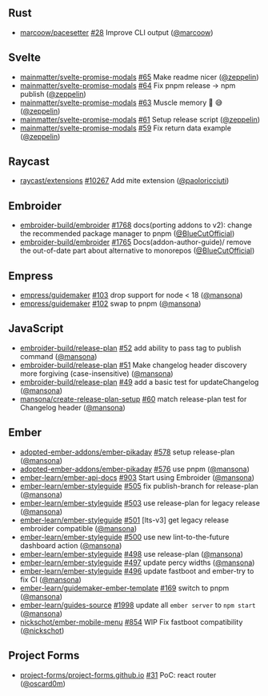 ## Rust

- [marcoow/pacesetter] [#28](https://github.com/marcoow/pacesetter/pull/28)
  Improve CLI output ([@marcoow])

## Svelte

- [mainmatter/svelte-promise-modals]
  [#65](https://github.com/mainmatter/svelte-promise-modals/pull/65) Make readme
  nicer ([@zeppelin])
- [mainmatter/svelte-promise-modals]
  [#64](https://github.com/mainmatter/svelte-promise-modals/pull/64) Fix pnpm
  release → npm publish ([@zeppelin])
- [mainmatter/svelte-promise-modals]
  [#63](https://github.com/mainmatter/svelte-promise-modals/pull/63) Muscle
  memory 🐹 😅 ([@zeppelin])
- [mainmatter/svelte-promise-modals]
  [#61](https://github.com/mainmatter/svelte-promise-modals/pull/61) Setup
  release script ([@zeppelin])
- [mainmatter/svelte-promise-modals]
  [#59](https://github.com/mainmatter/svelte-promise-modals/pull/59) Fix return
  data example ([@zeppelin])

## Raycast

- [raycast/extensions]
  [#10267](https://github.com/raycast/extensions/pull/10267) Add mite extension
  ([@paoloricciuti])

## Embroider

- [embroider-build/embroider]
  [#1768](https://github.com/embroider-build/embroider/pull/1768) docs(porting
  addons to v2): change the recommended package manager to pnpm
  ([@BlueCutOfficial])
- [embroider-build/embroider]
  [#1765](https://github.com/embroider-build/embroider/pull/1765)
  Docs(addon-author-guide)/ remove the out-of-date part about alternative to
  monorepos ([@BlueCutOfficial])

## Empress

- [empress/guidemaker] [#103](https://github.com/empress/guidemaker/pull/103)
  drop support for node < 18 ([@mansona])
- [empress/guidemaker] [#102](https://github.com/empress/guidemaker/pull/102)
  swap to pnpm ([@mansona])

## JavaScript

- [embroider-build/release-plan]
  [#52](https://github.com/embroider-build/release-plan/pull/52) add ability to
  pass tag to publish command ([@mansona])
- [embroider-build/release-plan]
  [#51](https://github.com/embroider-build/release-plan/pull/51) Make changelog
  header discovery more forgiving (case-insensitive) ([@mansona])
- [embroider-build/release-plan]
  [#49](https://github.com/embroider-build/release-plan/pull/49) add a basic
  test for updateChangelog ([@mansona])
- [mansona/create-release-plan-setup]
  [#60](https://github.com/mansona/create-release-plan-setup/pull/60) match
  release-plan test for Changelog header ([@mansona])

## Ember

- [adopted-ember-addons/ember-pikaday]
  [#578](https://github.com/adopted-ember-addons/ember-pikaday/pull/578) setup
  release-plan ([@mansona])
- [adopted-ember-addons/ember-pikaday]
  [#576](https://github.com/adopted-ember-addons/ember-pikaday/pull/576) use
  pnpm ([@mansona])
- [ember-learn/ember-api-docs]
  [#903](https://github.com/ember-learn/ember-api-docs/pull/903) Start using
  Embroider ([@mansona])
- [ember-learn/ember-styleguide]
  [#505](https://github.com/ember-learn/ember-styleguide/pull/505) fix
  publish-branch for release-plan ([@mansona])
- [ember-learn/ember-styleguide]
  [#503](https://github.com/ember-learn/ember-styleguide/pull/503) use
  release-plan for legacy release ([@mansona])
- [ember-learn/ember-styleguide]
  [#501](https://github.com/ember-learn/ember-styleguide/pull/501) [lts-v3] get
  legacy release embroider compatible ([@mansona])
- [ember-learn/ember-styleguide]
  [#500](https://github.com/ember-learn/ember-styleguide/pull/500) use new
  lint-to-the-future dashboard action ([@mansona])
- [ember-learn/ember-styleguide]
  [#498](https://github.com/ember-learn/ember-styleguide/pull/498) use
  release-plan ([@mansona])
- [ember-learn/ember-styleguide]
  [#497](https://github.com/ember-learn/ember-styleguide/pull/497) update percy
  widths ([@mansona])
- [ember-learn/ember-styleguide]
  [#496](https://github.com/ember-learn/ember-styleguide/pull/496) update
  fastboot and ember-try to fix CI ([@mansona])
- [ember-learn/guidemaker-ember-template]
  [#169](https://github.com/ember-learn/guidemaker-ember-template/pull/169)
  switch to pnpm ([@mansona])
- [ember-learn/guides-source]
  [#1998](https://github.com/ember-learn/guides-source/pull/1998) update all
  `ember server` to `npm start` ([@mansona])
- [nickschot/ember-mobile-menu]
  [#854](https://github.com/nickschot/ember-mobile-menu/pull/854) WIP Fix
  fastboot compatibility ([@nickschot])

## Project Forms

- [project-forms/project-forms.github.io]
  [#31](https://github.com/project-forms/project-forms.github.io/pull/31) PoC:
  react router ([@oscard0m])

[@bluecutofficial]: https://github.com/BlueCutOfficial
[@mansona]: https://github.com/mansona
[@marcoow]: https://github.com/marcoow
[@nickschot]: https://github.com/nickschot
[@oscard0m]: https://github.com/oscard0m
[@paoloricciuti]: https://github.com/paoloricciuti
[@zeppelin]: https://github.com/zeppelin
[adopted-ember-addons/ember-pikaday]:
  https://github.com/adopted-ember-addons/ember-pikaday
[ember-learn/ember-api-docs]: https://github.com/ember-learn/ember-api-docs
[ember-learn/ember-styleguide]: https://github.com/ember-learn/ember-styleguide
[ember-learn/guidemaker-ember-template]:
  https://github.com/ember-learn/guidemaker-ember-template
[ember-learn/guides-source]: https://github.com/ember-learn/guides-source
[embroider-build/embroider]: https://github.com/embroider-build/embroider
[embroider-build/release-plan]: https://github.com/embroider-build/release-plan
[empress/guidemaker]: https://github.com/empress/guidemaker
[mainmatter/svelte-promise-modals]:
  https://github.com/mainmatter/svelte-promise-modals
[mansona/create-release-plan-setup]:
  https://github.com/mansona/create-release-plan-setup
[marcoow/pacesetter]: https://github.com/marcoow/pacesetter
[nickschot/ember-mobile-menu]: https://github.com/nickschot/ember-mobile-menu
[project-forms/project-forms.github.io]:
  https://github.com/project-forms/project-forms.github.io
[raycast/extensions]: https://github.com/raycast/extensions
